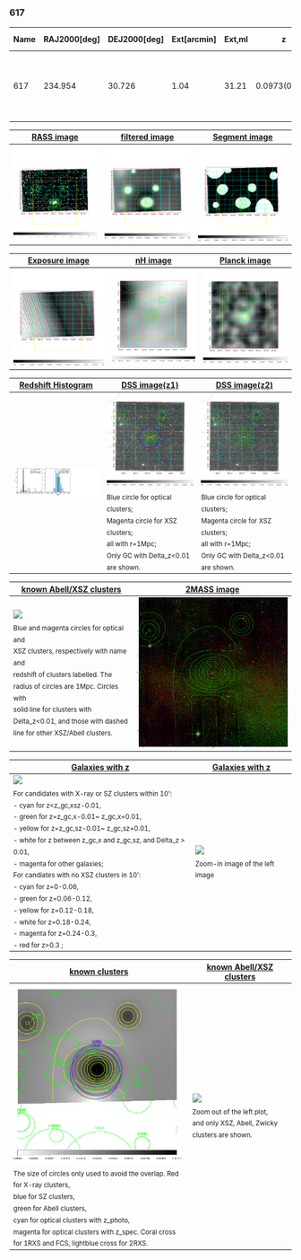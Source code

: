 <div STYLE="page-break-after: always;"></div>

### 617

|Name|RAJ2000[deg]|DEJ2000[deg] |Ext[arcmin]| Ext,ml | z | z_src| C|GC(XSZ,Delta_z<0.01)| GC(OPT,Delta_z<0.01)|GC| R_sig[arcmin] | R500[arcmin] | R500[Mpc]| CRsig[c/s] | CR500[c/s] |L500[1E44 erg/s]|F500[1E-12 erg/s/cm^2]| M500[1E14 Msun]|Tx[keV]|Cnt_sig|Beta|Rc[arcmin]|Comment|Alias|
|---|---|---|---|---|---|------|---|--------|---------|----------|---|---|---|---|---|---|---|---|---|---|---|---|---|---|
|617| 234.954| 30.726| 1.04| 31.21| 0.0973(0.005)| z1, z_xsz| B| F20, MCXC, PSZ2, Tar, XB| A, C, N, RM, W| A, C, F20, MCXC, N, PSZ2, Tar, W, XB| 6.362| 9.657| 1.043| 0.406(0.054)| 0.444(0.059)| 2.064(0.123)| 8.630(0.514)| 3.54(0.10)| 4.82(0.09)| 94.9| 0.908(-0.099+0.065)| 2.680(-0.463+0.341)| -| k035|

|[RASS image](../image/617/617_img.pdf)|[filtered image](../image/617/617_fil.pdf)|[Segment image](../image/617/617_seg.pdf)|
|-------------------|--------------------|-------------------|
| <img src="../image/617/617_img.png" width="300">  | <img src="../image/617/617_fil.png" width="300">   | <img src="../image/617/617_seg.png" width="300">  |

|[Exposure image](../image/617/617_mex.pdf)| [nH image](../image/617/617_nh.pdf)| [Planck image](../image/617/617_p.pdf)|
|-------------------|--------------------|-------------------|
|<img src="../image/617/617_mex.png" width="300">   | <img src="../image/617/617_nh.png" width="300">    | <img src="../image/617/617_p.png" width="300"> |

|[Redshift Histogram](../image/617/617_zg.pdf) | [DSS image(z1)](../image/617/617_dss_z1.pdf)      |  [DSS image(z2)](../image/617/617_dss_z2.pdf)    |
|-------------------|--------------------|-------------------|
|<img src="../image/617/617_zg.png" width="300"> |<img src="../image/617/617_dss_z1.png" width="300"> <sub><br>Blue circle for optical clusters; <br>Magenta circle for XSZ clusters; <br>all with r=1Mpc; <br>Only GC with Delta_z<0.01 are shown. </sub>| <img src="../image/617/617_dss_z2.png" width="300"><sub><br>Blue circle for optical clusters; <br>Magenta circle for XSZ clusters; <br>all with r=1Mpc; <br>Only GC with Delta_z<0.01 are shown. </sub> |

|[known Abell/XSZ clusters](../image/617/617_m.pdf) | [2MASS image](../image/617/617_2mass.pdf)      |
|-------------------|-------------------|
|<img src=../image/617/617_m.png width="300"> <br><sub>Blue and magenta circles for optical and <br>XSZ clusters, respectively with name and <br>redshift of clusters labelled. The <br>radius of circles are 1Mpc. Circles with <br>solid line for clusters with <br>Delta_z<0.01, and those with dashed <br>line for other XSZ/Abell clusters.        </sub>|<img src="../image/617/617_2mass.png" width="300">  |

|[Galaxies with z](../image/617/617_opt_ned.pdf) |[Galaxies with z](../image/617/617_opt_ned_zoom.pdf) |
|-------------------|-------------------|
| <img src=../image/617/617_opt_ned.png width="300"> <br><sub> For candidates with X-ray or SZ clusters within 10': <br> - cyan for z<z_gc,xsz-0.01, <br> - green for z=z_gc,x-0.01~ z_gc,x+0.01, <br> - yellow for z=z_gc,sz-0.01~ z_gc,sz+0.01, <br> - white for z between z_gc,x and z_gc,sz, and Delta_z > 0.01, <br> - magenta for other galaxies; <br>For candiates with no XSZ clusters in 10': <br> - cyan for z=0-0.06, <br> - green for z=0.06-0.12, <br> - yellow for z=0.12-0.18, <br> - white for z=0.18-0.24, <br> - magenta for z=0.24-0.3, <br> - red for z>0.3 ;  </sub>|<img src=../image/617/617_opt_ned_zoom.png width="300">  <br><sub> Zoom-in image of the left image</sub>|

|[known clusters](../image/617/617_gc.pdf) |[known Abell/XSZ clusters](../image/617/617_gc_large.pdf) |
|-------------------|-------------------|
| <img src=../image/617/617_gc.png width="300"> <br><sub> The size of circles only used to avoid the overlap. Red for X-ray clusters, <br> blue for SZ clusters, <br> green for Abell clusters, <br> cyan for optical clusters with z_photo, <br> magenta for optical clusters with z_spec. Coral cross for 1RXS and FCS, lightblue cross for 2RXS. </sub>|<img src=../image/617/617_gc_large.png width="300"> <br><sub> Zoom out of the left plot, <br> and only XSZ, Abell, Zwicky clusters are shown. </sub> |



